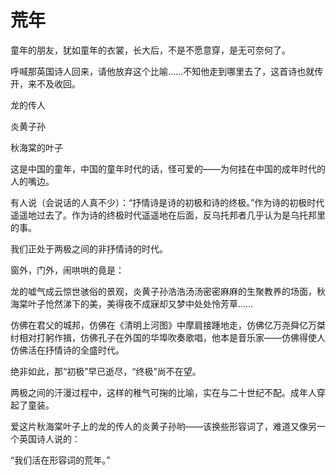    

# 荒年

童年的朋友，犹如童年的衣裳，长大后，不是不愿意穿，是无可奈何了。

呼喊那英国诗人回来，请他放弃这个比喻……不知他走到哪里去了，这首诗也就传开，来不及收回。

龙的传人

炎黄子孙

秋海棠的叶子

这是中国的童年，中国的童年时代的话，怪可爱的——为何挂在中国的成年时代的人的嘴边。

有人说（会说话的人真不少）：“抒情诗是诗的初极和诗的终极。”作为诗的初极时代遥遥地过去了。作为诗的终极时代遥遥地在后面，反乌托邦者几乎认为是乌托邦里的事。

我们正处于两极之间的非抒情诗的时代。

窗外，门外，闹哄哄的竟是：

龙的嘘气成云惊世骇俗的景观，炎黄子孙浩浩汤汤密密麻麻的生聚教养的场面，秋海棠叶子怆然涕下的美，美得夜不成寐却又梦中处处怜芳草……

仿佛在君父的城邦，仿佛在《清明上河图》中摩肩接踵地走，仿佛亿万尧舜亿万桀纣相对打躬作揖，仿佛孔子在外国的华埠吹奏歌唱，他本是音乐家——仿佛得使人仿佛活在抒情诗的全盛时代。

绝非如此，那“初极”早已逝尽，“终极”尚不在望。

两极之间的汗漫过程中，这样的稚气可掬的比喻，实在与二十世纪不配。成年人穿起了童装。

爱这片秋海棠叶子上的龙的传人的炎黄子孙哟——该换些形容词了，难道又像另一个英国诗人说的：

“我们活在形容词的荒年。”